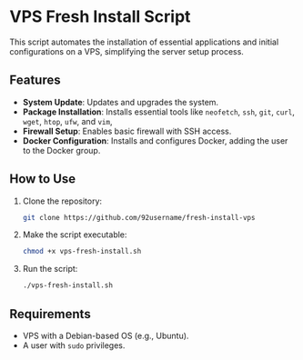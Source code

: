 # VPS Fresh Install Script

This script automates the installation of essential applications and initial configurations on a VPS, simplifying the server setup process.

## Features

- **System Update**: Updates and upgrades the system.
- **Package Installation**: Installs essential tools like `neofetch`, `ssh`, `git`, `curl`, `wget`, `htop`, `ufw`, and `vim`,
- **Firewall Setup**: Enables basic firewall with SSH access.
- **Docker Configuration**: Installs and configures Docker, adding the user to the Docker group.

## How to Use

1. Clone the repository:
   ```bash
   git clone https://github.com/92username/fresh-install-vps
   ```

2. Make the script executable:
   ```bash
   chmod +x vps-fresh-install.sh
   ```

3. Run the script:
   ```bash
   ./vps-fresh-install.sh
   ```

## Requirements

- VPS with a Debian-based OS (e.g., Ubuntu).
- A user with `sudo` privileges.
